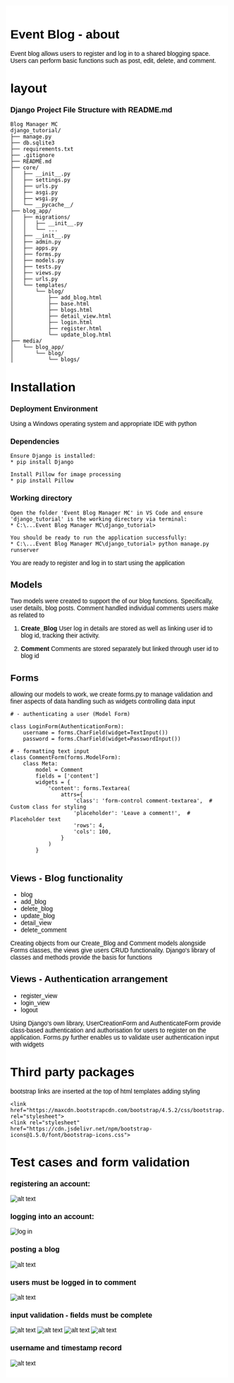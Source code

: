 <div style="background-color: white; color: black; font-family: Arial, sans-serif; padding: 10px;">

# Event Blog - about

Event blog allows users to register and log in to a shared blogging space. Users can perform basic functions such as post, edit, delete, and comment.

# layout

### Django Project File Structure with README.md

```
Blog Manager MC
django_tutorial/
├── manage.py
├── db.sqlite3
├── requirements.txt
├── .gitignore
├── README.md
├── core/
│   ├── __init__.py
│   ├── settings.py
│   ├── urls.py
│   ├── asgi.py
│   ├── wsgi.py
│   └── __pycache__/
├── blog_app/
│   ├── migrations/
│   │   ├── __init__.py
│   │   └── ...
│   ├── __init__.py
│   ├── admin.py
│   ├── apps.py
│   ├── forms.py
│   ├── models.py
│   ├── tests.py
│   ├── views.py
│   ├── urls.py
│   └── templates/
│       └── blog/
│           ├── add_blog.html
│           ├── base.html
│           ├── blogs.html
│           ├── detail_view.html
│           ├── login.html
│           ├── register.html
│           └── update_blog.html
├── media/
│   └── blog_app/
│       └── blog/
│           └── blogs/
```
          

# Installation

### Deployment Environment

Using a Windows operating system and appropriate IDE with python

### Dependencies

```
Ensure Django is installed: 
* pip install Django

Install Pillow for image processing
* pip install Pillow
```

### Working directory
```
Open the folder 'Event Blog Manager MC' in VS Code and ensure 'django_tutorial' is the working directory via terminal:
* C:\...Event Blog Manager MC\django_tutorial>

You should be ready to run the application successfully:
* C:\...Event Blog Manager MC\django_tutorial> python manage.py runserver
```
You are ready to register and log in to start using the application

## Models
Two models were created to support the  of our blog functions. Specifically, user details, blog posts. Comment handled individual comments users make as related to 

1. **Create_Blog**
User log in details are stored as well as linking user id to blog id, tracking their activity. 

2. **Comment**
Comments are stored separately but linked through user id to blog id

## Forms

allowing our models to work, we create forms.py to manage validation and finer aspects of data handling such as widgets controlling data input

```
# - authenticating a user (Model Form)

class LoginForm(AuthenticationForm):
    username = forms.CharField(widget=TextInput())
    password = forms.CharField(widget=PasswordInput())

# - formatting text input
class CommentForm(forms.ModelForm):
    class Meta:
        model = Comment
        fields = ['content']
        widgets = {
            'content': forms.Textarea(
                attrs={
                    'class': 'form-control comment-textarea',  # Custom class for styling
                    'placeholder': 'Leave a comment!',  # Placeholder text
                    'rows': 4,  
                    'cols': 100, 
                }
            )
        }
 

```

## Views - Blog functionality

* blog
* add_blog
* delete_blog
* update_blog
* detail_view
* delete_comment

Creating objects from our Create_Blog and Comment models alongside Forms classes, the views give users CRUD functionality. Django's library of classes and methods provide the basis for functions

## Views - Authentication arrangement

* register_view
* login_view
* logout

Using Django's own library, UserCreationForm and AuthenticateForm provide class-based authentication and authorisation for users to register on the application. Forms.py further enables us to validate user authentication input with widgets

# Third party packages

bootstrap links are inserted at the top of html templates adding styling

```
<link href="https://maxcdn.bootstrapcdn.com/bootstrap/4.5.2/css/bootstrap.min.css" rel="stylesheet">
<link rel="stylesheet" href="https://cdn.jsdelivr.net/npm/bootstrap-icons@1.5.0/font/bootstrap-icons.css">
```



# Test cases and form validation

### registering an account:
![alt text](<media/test_img/Screenshot 2024-12-02 202206.png>)

### logging into an account:
![log in](<media/test_img/Screenshot 2024-12-02 202013.png>)

### posting a blog
![alt text](<media/test_img/Screenshot 2024-12-02 202145.png>)

### users must be logged in to comment
![alt text](<media/test_img/Screenshot 2024-12-02 202357.png>)

### input validation - fields must be complete
![alt text](<media/test_img/Screenshot 2024-12-02 205611.png>)
![alt text](<media/test_img/Screenshot 2024-12-02 205631.png>)
![alt text](<media/test_img/Screenshot 2024-12-02 205419.png>)
![alt text](<media/test_img/Screenshot 2024-12-02 205433.png>)

### username and timestamp record
![alt text](<media/test_img/Screenshot 2024-12-02 202458.png>)
